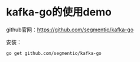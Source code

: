 # kafka-go的使用demo

github官网：https://github.com/segmentio/kafka-go

安装：
```bash
go get github.com/segmentio/kafka-go
```